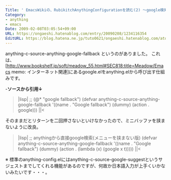 ```yaml
---
Title: ' EmacsWikiの、RubikitchAnythingConfigurationを読む(2) 〜google検索をanythingから〜'
Category:
- anything
- emacs
Date: 2009-02-08T03:05:54+09:00
URL: https://ongaeshi.hatenablog.com/entry/20090208/1234116354
EditURL: https://blog.hatena.ne.jp/tuto0621/ongaeshi.hatenablog.com/atom/entry/6435922169449193089
---
```


anything-c-source-anything-google-fallback というのがありました。
これは、[http://www.bookshelf.jp/soft/meadow_55.html#SEC818:title=Meadow/Emacs memo: インターネット関連]にあるgoogle.elをanything.elから呼び出す仕組みです。


-<span style="font-weight:bold;">ソースから引用↓</span>
>|lisp|
;; (@* "google fallback")
(defvar anything-c-source-anything-google-fallback
  '((name . "Google fallback")
    (dummy)
    (action . google)))
||<

そのままだとリターンを二回押さないといけなかったので、ミニバッファを挟まないように改良。

>|lisp|
;; anythingから直接google検索(メニューを挟まない版)
(defvar anything-c-source-anything-google-fallback
  '((name . "Google fallback")
    (dummy)
    (action . (lambda (x) (google x t)))))
||<

※ 標準のanything-config.elにはanything-c-source-google-suggestというサジェストまでしてくれる機能があるのですが、何故か日本語入力が上手くいかないみたいです・・・。
